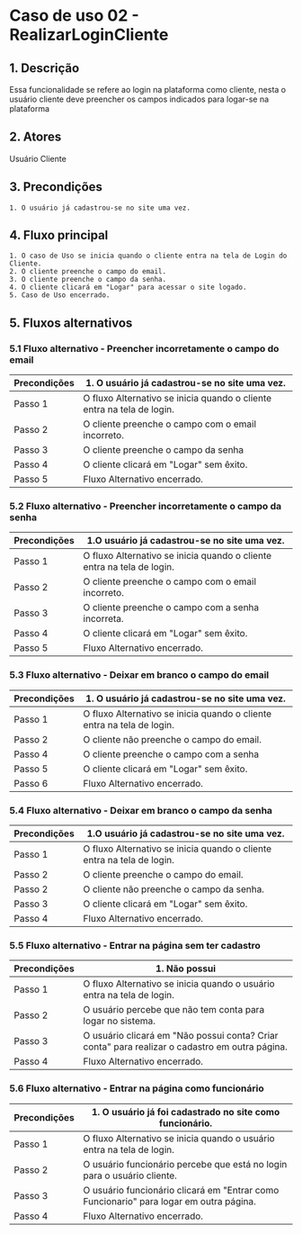 # Caso de uso 02 - RealizarLoginCliente

## 1. Descrição
Essa funcionalidade se refere ao login na plataforma como cliente, nesta o usuário cliente deve preencher os campos indicados para logar-se na plataforma

## 2. Atores
Usuário Cliente

## 3. Precondições


	1. O usuário já cadastrou-se no site uma vez.
 
## 4. Fluxo principal

    1. O caso de Uso se inicia quando o cliente entra na tela de Login do Cliente.
    2. O cliente preenche o campo do email.
    3. O cliente preenche o campo da senha.
    4. O cliente clicará em "Logar" para acessar o site logado.
    5. Caso de Uso encerrado.

## 5. Fluxos alternativos

### 5.1 Fluxo alternativo - Preencher incorretamente o campo do email

| **Precondições**  |1. O usuário já cadastrou-se no site uma vez. |
| --- | --- |
|  Passo 1          | O fluxo Alternativo se inicia quando o cliente entra na tela de login. |
|  Passo 2          | O cliente preenche o campo com o email incorreto. |
|  Passo 3          |   O cliente preenche o campo da senha|
|  Passo 4          | O cliente clicará em "Logar"  sem êxito. |
|  Passo 5          | Fluxo Alternativo encerrado. |

### 5.2 Fluxo alternativo - Preencher incorretamente o campo da senha

| **Precondições**  |1.O usuário já cadastrou-se no site uma vez. |
| --- | --- |
|  Passo 1          | O fluxo Alternativo se inicia quando o cliente entra na tela de login. |
|  Passo 2          | O cliente preenche o campo com o email incorreto. |
|  Passo 3          | O cliente preenche o campo com a senha incorreta. |
|  Passo 4          | O cliente clicará em "Logar"  sem êxito. |
|  Passo 5          | Fluxo Alternativo encerrado. |

### 5.3 Fluxo alternativo - Deixar em branco o campo do email

| **Precondições**  |1. O usuário já cadastrou-se no site uma vez. |
| --- | --- |
|  Passo 1          | O fluxo Alternativo se inicia quando o cliente entra na tela de login. |
|  Passo 2          | O cliente não preenche o campo do email. |
|  Passo 4          | O cliente preenche o campo com a senha   |
|  Passo 5          | O cliente clicará em "Logar"  sem êxito. |
|  Passo 6          | Fluxo Alternativo encerrado. |

### 5.4 Fluxo alternativo - Deixar em branco o campo da senha

| **Precondições**  |1.O usuário já cadastrou-se no site uma vez. |
| --- | --- |
|  Passo 1          | O fluxo Alternativo se inicia quando o cliente entra na tela de login. |
|  Passo 2          | O cliente preenche o campo do email. |
|  Passo 2          | O cliente não preenche o campo da senha. |
|  Passo 3          | O cliente clicará em "Logar"  sem êxito. |
|  Passo 4          | Fluxo Alternativo encerrado. |

### 5.5 Fluxo alternativo - Entrar na página sem ter cadastro

| **Precondições**  |1. Não possui |
| --- | --- |
|  Passo 1          | O fluxo Alternativo se inicia quando o usuário entra na tela de login. |
|  Passo 2          | O usuário percebe que não tem conta para logar no sistema. |
|  Passo 3          | O usuário clicará em "Não possui conta? Criar conta" para realizar o cadastro em outra página. |
|  Passo 4          | Fluxo Alternativo encerrado. |

### 5.6 Fluxo alternativo - Entrar na página como funcionário

| **Precondições**  |1. O usuário já foi cadastrado no site como funcionário. |
| --- | --- |
|  Passo 1          | O fluxo Alternativo se inicia quando o usuário entra na tela de login. |
|  Passo 2          | O usuário funcionário percebe que está no login para o usuário cliente. |
|  Passo 3          | O usuário funcionário clicará em "Entrar como Funcionario" para logar em outra página. |
|  Passo 4          | Fluxo Alternativo encerrado. |


